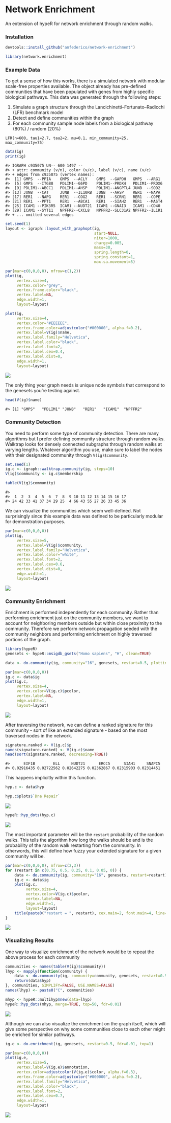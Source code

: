 
<!-- README.md is generated from README.Rmd. Please edit that file -->

# Network Enrichment

An extension of hypeR for network enrichment through random walks.

### Installation

``` r
devtools::install_github("anfederico/network-enrichment")

library(network.enrichment)
```

### Example Data

To get a sense of how this works, there is a simulated network with
modular scale-free properties available. The object already has
pre-defined communities that have been populated with genes from highly
specific biological pathways. This data was generated through the
following steps:

1.  Simulate a graph structure through the
    Lancichinetti–Fortunato–Radicchi (LFR) benchmark model
2.  Detect and define communities within the graph
3.  For each community sample node labels from a biological pathway
    (80%) / random (20%)

<!-- end list -->

    LFR(n=600, tau1=2.7, tau2=2, mu=0.1, min_community=25, max_community=75)

``` r
data(ig)
print(ig)
```

    #> IGRAPH c935075 UN-- 600 1497 -- 
    #> + attr: community (v/n), color (v/c), label (v/c), name (v/c)
    #> + edges from c935075 (vertex names):
    #>  [1] GMPS  --PPIA    GMPS  --ACLY    GMPS  --GAPDH   GMPS  --ARG1   
    #>  [5] GMPS  --ITGB8   PDLIM1--G6PD    PDLIM1--PRDX4   PDLIM1--PRDX6  
    #>  [9] PDLIM1--ABCC1   PDLIM1--AHSP    PDLIM1--ANGPTL4 JUNB  --SOD2   
    #> [13] JUNB  --CAT     JUNB  --IL10RB  JUNB  --AHSP    RER1  --NAPA   
    #> [17] RER1  --NAPG    RER1  --COG2    RER1  --SCRN1   RER1  --COPE   
    #> [21] RER1  --PPT1    RER1  --ABCA1   RER1  --SIAH2   RER1  --MAST4  
    #> [25] ICAM1 --PIK3R5  ICAM1 --NUDT21  ICAM1 --GNAI3   ICAM1 --CD40   
    #> [29] ICAM1 --SYT11   NPFFR2--CXCL8   NPFFR2--SLC31A2 NPFFR2--IL1R1  
    #> + ... omitted several edges

``` r
set.seed(1)
layout <- igraph::layout_with_graphopt(ig, 
                                       start=NULL, 
                                       niter=1000,
                                       charge=0.005,
                                       mass=30, 
                                       spring.length=0,
                                       spring.constant=1, 
                                       max.sa.movement=5)

par(mar=c(0,0,0,0), mfrow=c(1,2))
plot(ig,
     vertex.size=4,
     vertex.color="grey",
     vertex.frame.color="black",
     vertex.label=NA,
     edge.width=1,
     layout=layout)

plot(ig,
     vertex.size=4,
     vertex.color="#EEEEEE",
     vertex.frame.color=adjustcolor("#000000", alpha.f=0.2),
     vertex.label=V(ig)$name,
     vertex.label.family="Helvetica",
     vertex.label.color="black",
     vertex.label.font=2,
     vertex.label.cex=0.4,
     vertex.label.dist=0,
     edge.width=1,
     layout=layout)
```

![](README_files/figure-gfm/unnamed-chunk-4-1.png)<!-- -->

The only thing your graph needs is unique node symbols that correspond
to the genesets you’re testing against.

``` r
head(V(ig)$name)
```

    #> [1] "GMPS"   "PDLIM1" "JUNB"   "RER1"   "ICAM1"  "NPFFR2"

### Community Detection

You need to perform some type of community detection. There are many
algorithms but I prefer defining community structure through random
walks. Walktrap looks for densely connected subgraphs through random
walks at varying lengths. Whatever algorithm you use, make sure to label
the nodes with their designated community through `V(ig)$community`.

``` r
set.seed(1)
ig.c <- igraph::walktrap.community(ig, steps=10)
V(ig)$community <- ig.c$membership
```

``` r
table(V(ig)$community)
```

    #> 
    #>  1  2  3  4  5  6  7  8  9 10 11 12 13 14 15 16 17 
    #> 24 42 33 41 37 34 29 25  4 66 43 55 27 26 33 45 36

We can visualize the communities which seem well-defined. Not
surprisingly since this example data was defined to be particularly
modular for demonstration purposes.

``` r
par(mar=c(0,0,0,0))
plot(ig,
     vertex.size=5,
     vertex.label=V(ig)$community,
     vertex.label.family="Helvetica",
     vertex.label.color="white",
     vertex.label.font=2,
     vertex.label.cex=0.6,
     vertex.label.dist=0,  
     edge.width=1,
     layout=layout)
```

![](README_files/figure-gfm/unnamed-chunk-8-1.png)<!-- -->

### Community Enrichment

Enrichment is performed independently for each community. Rather than
performing enrichment just on the community members, we want to account
for neighboring members outside but within close proximity to the
community. Therefore we perform network propagation seeded with the
community neighbors and performing enrichment on highly traversed
portions of the graph.

``` r
library(hypeR)
genesets <- hypeR::msigdb_gsets("Homo sapiens", "H", clean=TRUE)
```

``` r
data <- do.community(ig, community="16", genesets, restart=0.5, plotting=TRUE)
```

``` r
par(mar=c(0,0,0,0))
ig.c <- data$ig
plot(ig.c,
     vertex.size=4,
     vertex.color=V(ig.c)$pcolor,
     vertex.label=NA,
     edge.width=1,
     layout=layout)
```

![](README_files/figure-gfm/unnamed-chunk-11-1.png)<!-- -->

After traversing the network, we can define a ranked signature for this
community - sort of like an extended signature - based on the most
traversed nodes in the network.

``` r
signature.ranked <- V(ig.c)$p
names(signature.ranked) <- V(ig.c)$name
head(sort(signature.ranked, decreasing=TRUE))
```

    #>      EIF1B        ELL     NUDT21      ERCC5      SIAH1     SNAPC5 
    #> 0.02916435 0.02722562 0.02642275 0.02362867 0.02315903 0.02314451

This happens implicitly within this function.

``` r
hyp.c <- data$hyp
```

``` r
hyp.c$plots$`Dna Repair`
```

![](README_files/figure-gfm/unnamed-chunk-14-1.png)<!-- -->

``` r
hypeR::hyp_dots(hyp.c)
```

![](README_files/figure-gfm/unnamed-chunk-15-1.png)<!-- -->

The most important parameter will be the `restart` probability of the
random walks. This tells the algorithm how long the walks should be and
is the probability of the random walk restarting from the community. In
otherwords, this will define how fuzzy your extended signature for a
given community will be.

``` r
par(mar=c(0,0,0,0), mfrow=c(2,3))
for (restart in c(0.75, 0.5, 0.25, 0.1, 0.05, 0)) {
    data <- do.community(ig, community="16", genesets, restart=restart)
    ig.c <- data$ig
    plot(ig.c,
         vertex.size=4,
         vertex.color=V(ig.c)$pcolor,
         vertex.label=NA,
         edge.width=1,
         layout=layout)
    title(paste0("restart = ", restart), cex.main=2, font.main=4, line=-3)
}
```

![](README_files/figure-gfm/unnamed-chunk-16-1.png)<!-- -->

### Visualizing Results

One way to visualize enrichment of the network would be to repeat the
above process for each community

``` r
communities <- names(table(V(ig)$community))
lhyp <- mapply(function(community) {
    data <- do.community(ig, community=community, genesets, restart=0.5)
    return(data$hyp)
}, communities, SIMPLIFY=FALSE, USE.NAMES=FALSE)
names(lhyp) <- paste0("C", communities)

mhyp <- hypeR::multihyp$new(data=lhyp)
hypeR::hyp_dots(mhyp, merge=TRUE, top=50, fdr=0.01)
```

![](README_files/figure-gfm/unnamed-chunk-17-1.png)<!-- -->

Although we can also visualize the enrichment on the graph itself, which
will give some perspective on why some communities close to each other
might be enriched for similar pathways.

``` r
ig.e <- do.enrichment(ig, genesets, restart=0.5, fdr=0.01, top=1)
```

``` r
par(mar=c(0,0,0,0))
plot(ig.e,
     vertex.size=5,
     vertex.label=V(ig.e)$annotation,
     vertex.color=adjustcolor(V(ig.e)$color, alpha.f=0.3),
     vertex.frame.color=adjustcolor("#000000", alpha.f=0.2),
     vertex.label.family="Helvetica",
     vertex.label.color="black",
     vertex.label.font=2,
     vertex.label.cex=0.7,
     edge.width=1,
     layout=layout)
```

![](README_files/figure-gfm/unnamed-chunk-19-1.png)<!-- -->

